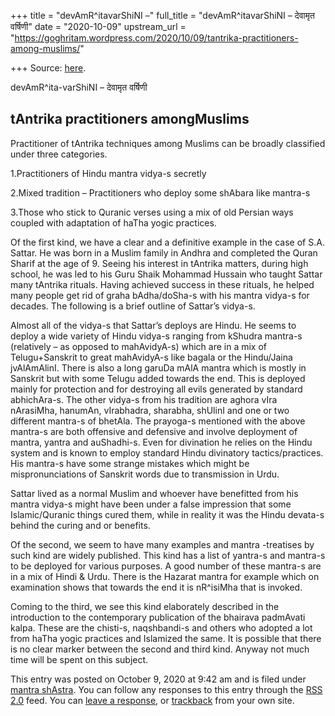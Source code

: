 +++
title = "devAmR^itavarShiNI –"
full_title = "devAmR^itavarShiNI – देवामृत वर्षिणी"
date = "2020-10-09"
upstream_url = "https://goghritam.wordpress.com/2020/10/09/tantrika-practitioners-among-muslims/"

+++
Source: [here](https://goghritam.wordpress.com/2020/10/09/tantrika-practitioners-among-muslims/).

devAmR^ita-varShiNI – देवामृत वर्षिणी

## tAntrika practitioners amongMuslims

Practitioner of tAntrika techniques among Muslims can be broadly
classified under three categories.

1.Practitioners of Hindu mantra vidya-s secretly

2.Mixed tradition – Practitioners who deploy some shAbara like mantra-s

3.Those who stick to Quranic verses using a mix of old Persian ways
coupled with adaptation of haTha yogic practices.

Of the first kind, we have a clear and a definitive example in the case
of S.A. Sattar. He was born in a Muslim family in Andhra and completed
the Quran Sharif at the age of 9. Seeing his interest in tAntrika
matters, during high school, he was led to his Guru Shaik Mohammad
Hussain who taught Sattar many tAntrika rituals. Having achieved success
in these rituals, he helped many people get rid of graha bAdha/doSha-s
with his mantra vidya-s for decades. The following is a brief outline of
Sattar’s vidya-s.

Almost all of the vidya-s that Sattar’s deploys are Hindu. He seems to
deploy a wide variety of Hindu vidya-s ranging from kShudra mantra-s
(relatively – as opposed to mahAvidyA-s) which are in a mix of
Telugu+Sanskrit to great mahAvidyA-s like bagala or the Hindu/Jaina
jvAlAmAlinI. There is also a long garuDa mAlA mantra which is mostly in
Sanskrit but with some Telugu added towards the end. This is deployed
mainly for protection and for destroying all evils generated by standard
abhichAra-s. The other vidya-s from his tradition are aghora vIra
nArasiMha, hanumAn, vIrabhadra, sharabha, shUlinI and one or two
different mantra-s of bhetAla. The prayoga-s mentioned with the above
mantra-s are both offensive and defensive and involve deployment of
mantra, yantra and auShadhi-s. Even for divination he relies on the
Hindu system and is known to employ standard Hindu divinatory
tactics/practices. His mantra-s have some strange mistakes which might
be mispronunciations of Sanskrit words due to transmission in Urdu.

Sattar lived as a normal Muslim and whoever have benefitted from his
mantra vidya-s might have been under a false impression that some
Islamic/Quranic things cured them, while in reality it was the Hindu
devata-s behind the curing and or benefits.

Of the second, we seem to have many examples and mantra -treatises by
such kind are widely published. This kind has a list of yantra-s and
mantra-s to be deployed for various purposes. A good number of these
mantra-s are in a mix of Hindi & Urdu. There is the Hazarat mantra for
example which on examination shows that towards the end it is nR^isiMha
that is invoked.

Coming to the third, we see this kind elaborately described in the
introduction to the contemporary publication of the bhairava padmAvati
kalpa. These are the chisti-s, naqshbandi-s and others who adopted a lot
from haTha yogic practices and Islamized the same. It is possible that
there is no clear marker between the second and third kind. Anyway not
much time will be spent on this subject.

This entry was posted on October 9, 2020 at 9:42 am and is filed under
[mantra
shAstra](https://goghritam.wordpress.com/category/mantra-shastra/). You
can follow any responses to this entry through the [RSS
2.0](https://goghritam.wordpress.com/2020/10/09/tantrika-practitioners-among-muslims/feed/)
feed. You can [leave a response](#respond), or
[trackback](https://goghritam.wordpress.com/2020/10/09/tantrika-practitioners-among-muslims/trackback/)
from your own site.

